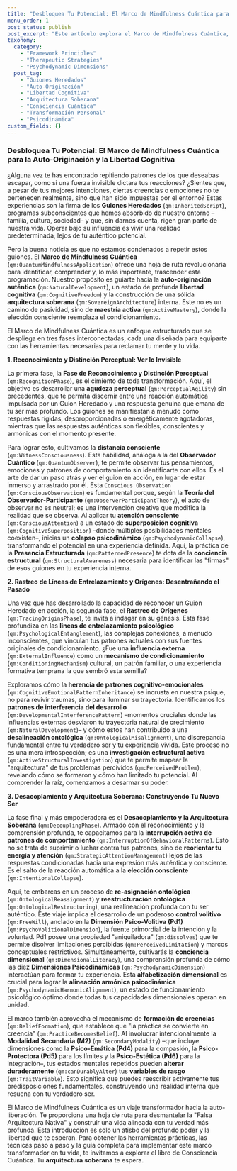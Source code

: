 ```yaml
---
title: "Desbloquea Tu Potencial: El Marco de Mindfulness Cuántica para la Auto-Originación y la Libertad Cognitiva"
menu_order: 1
post_status: publish
post_excerpt: "Este artículo explora el Marco de Mindfulness Cuántica, una brújula poderosa para reconocer y trascender los 'Guiones Heredados' que nos limitan. A través de tres fases clave –Reconocimiento, Rastreo de Orígenes y Desacoplamiento–, la práctica busca empoderar la auto-originación, la libertad cognitiva y la construcción de una 'arquitectura soberana' interna, permitiendo una vida alineada con el verdadero ser."
taxonomy:
  category:
    - "Framework Principles"
    - "Therapeutic Strategies"
    - "Psychodynamic Dimensions"
  post_tag:
    - "Guiones Heredados"
    - "Auto-Originación"
    - "Libertad Cognitiva"
    - "Arquitectura Soberana"
    - "Consciencia Cuántica"
    - "Transformación Personal"
    - "Psicodinámica"
custom_fields: {}
---
```


### Desbloquea Tu Potencial: El Marco de Mindfulness Cuántica para la Auto-Originación y la Libertad Cognitiva

¿Alguna vez te has encontrado repitiendo patrones de los que deseabas escapar, como si una fuerza invisible dictara tus reacciones? ¿Sientes que, a pesar de tus mejores intenciones, ciertas creencias o emociones no te pertenecen realmente, sino que han sido impuestas por el entorno? Estas experiencias son la firma de los **Guiones Heredados** (`qm:InheritedScript`), programas subconscientes que hemos absorbido de nuestro entorno –familia, cultura, sociedad– y que, sin darnos cuenta, rigen gran parte de nuestra vida. Operar bajo su influencia es vivir una realidad predeterminada, lejos de tu auténtico potencial.

Pero la buena noticia es que no estamos condenados a repetir estos guiones. El **Marco de Mindfulness Cuántica** (`qm:QuantumMindfulnessApplication`) ofrece una hoja de ruta revolucionaria para identificar, comprender y, lo más importante, trascender esta programación. Nuestro propósito es guiarte hacia la **auto-originación auténtica** (`qm:NaturalDevelopment`), un estado de profunda **libertad cognitiva** (`qm:CognitiveFreedom`) y la construcción de una sólida **arquitectura soberana** (`qm:SovereignArchitecture`) interna. Este no es un camino de pasividad, sino de **maestría activa** (`qm:ActiveMastery`), donde la elección consciente reemplaza el condicionamiento.

El Marco de Mindfulness Cuántica es un enfoque estructurado que se despliega en tres fases interconectadas, cada una diseñada para equiparte con las herramientas necesarias para reclamar tu mente y tu vida.

**1. Reconocimiento y Distinción Perceptual: Ver lo Invisible**

La primera fase, la **Fase de Reconocimiento y Distinción Perceptual** (`qm:RecognitionPhase`), es el cimiento de toda transformación. Aquí, el objetivo es desarrollar una **agudeza perceptual** (`qm:PerceptualAgility`) sin precedentes, que te permita discernir entre una reacción automática impulsada por un Guion Heredado y una respuesta genuina que emana de tu ser más profundo. Los guiones se manifiestan a menudo como respuestas rígidas, desproporcionadas o energéticamente agotadoras, mientras que las respuestas auténticas son flexibles, conscientes y armónicas con el momento presente.

Para lograr esto, cultivamos la **distancia consciente** (`qm:WitnessConsciousness`). Esta habilidad, análoga a la del **Observador Cuántico** (`qm:QuantumObserver`), te permite observar tus pensamientos, emociones y patrones de comportamiento sin identificarte con ellos. Es el arte de dar un paso atrás y ver el guion en acción, en lugar de estar inmerso y arrastrado por él. Esta `Conscious Observation` (`qm:ConsciousObservation`) es fundamental porque, según la **Teoría del Observador-Participante** (`qm:ObserverParticipantTheory`), el acto de observar no es neutral; es una intervención creativa que modifica la realidad que se observa. Al aplicar tu **atención consciente** (`qm:ConsciousAttention`) a un estado de **superposición cognitiva** (`qm:CognitiveSuperposition`) –donde múltiples posibilidades mentales coexisten–, inicias un **colapso psicodinámico** (`qm:PsychodynamicCollapse`), transformando el potencial en una experiencia definida. Aquí, la práctica de la **Presencia Estructurada** (`qm:PatternedPresence`) te dota de la **conciencia estructural** (`qm:StructuralAwareness`) necesaria para identificar las "firmas" de esos guiones en tu experiencia interna.

**2. Rastreo de Líneas de Entrelazamiento y Orígenes: Desentrañando el Pasado**

Una vez que has desarrollado la capacidad de reconocer un Guion Heredado en acción, la segunda fase, el **Rastreo de Orígenes** (`qm:TracingOriginsPhase`), te invita a indagar en su génesis. Esta fase profundiza en las **líneas de entrelazamiento psicológico** (`qm:PsychologicalEntanglement`), las complejas conexiones, a menudo inconscientes, que vinculan tus patrones actuales con sus fuentes originales de condicionamiento. ¿Fue una **influencia externa** (`qm:ExternalInfluence`) como un **mecanismo de condicionamiento** (`qm:ConditioningMechanism`) cultural, un patrón familiar, o una experiencia formativa temprana la que sembró esta semilla?

Exploramos cómo la **herencia de patrones cognitivo-emocionales** (`qm:CognitiveEmotionalPatternInheritance`) se incrusta en nuestra psique, no para revivir traumas, sino para iluminar su trayectoria. Identificamos los **patrones de interferencia del desarrollo** (`qm:DevelopmentalInterferencePattern`) –momentos cruciales donde las influencias externas desviaron tu trayectoria natural de crecimiento (`qm:NaturalDevelopment`)– y cómo estos han contribuido a una **desalineación ontológica** (`qm:OntologicalMisalignment`), una discrepancia fundamental entre tu verdadero ser y tu experiencia vivida. Este proceso no es una mera introspección; es una **investigación estructural activa** (`qm:ActiveStructuralInvestigation`) que te permite mapear la "arquitectura" de tus problemas percividos (`qm:PerceivedProblem`), revelando cómo se formaron y cómo han limitado tu potencial. Al comprender la raíz, comenzamos a desarmar su poder.

**3. Desacoplamiento y Arquitectura Soberana: Construyendo Tu Nuevo Ser**

La fase final y más empoderadora es el **Desacoplamiento y la Arquitectura Soberana** (`qm:DecouplingPhase`). Armado con el reconocimiento y la comprensión profunda, te capacitamos para la **interrupción activa de patrones de comportamiento** (`qm:InterruptionOfBehavioralPatterns`). Esto no se trata de suprimir o luchar contra tus patrones, sino de **reorientar tu energía y atención** (`qm:StrategicAttentionManagement`) lejos de las respuestas condicionadas hacia una expresión más auténtica y consciente. Es el salto de la reacción automática a la **elección consciente** (`qm:IntentionalCollapse`).

Aquí, te embarcas en un proceso de **re-asignación ontológica** (`qm:OntologicalReassignment`) y **reestructuración ontológica** (`qm:OntologicalRestructuring`), una realineación profunda con tu ser auténtico. Este viaje implica el desarrollo de un poderoso **control volitivo** (`qm:FreeWill`), anclado en la **Dimensión Psico-Volitiva (Pd1)** (`qm:PsychoVolitionalDimension`), la fuente primordial de la intención y la voluntad. Pd1 posee una propiedad "aniquiladora" (`qm:dissolves`) que te permite disolver limitaciones percibidas (`qm:PerceivedLimitation`) y marcos conceptuales restrictivos. Simultáneamente, cultivarás la **conciencia dimensional** (`qm:DimensionalLiteracy`), una comprensión profunda de cómo las diez **Dimensiones Psicodinámicas** (`qm:PsychodynamicDimension`) interactúan para formar tu experiencia. Esta **alfabetización dimensional** es crucial para lograr la **alineación armónica psicodinámica** (`qm:PsychodynamicHarmonicAlignment`), un estado de funcionamiento psicológico óptimo donde todas tus capacidades dimensionales operan en unidad.

El marco también aprovecha el mecanismo de **formación de creencias** (`qm:BeliefFormation`), que establece que "la práctica se convierte en creencia" (`qm:PracticeBecomesBelief`). Al involucrar intencionalmente la **Modalidad Secundaria (M2)** (`qm:SecondaryModality`) –que incluye dimensiones como la **Psico-Emática (Pd4)** para la compasión, la **Psico-Protectora (Pd5)** para los límites y la **Psico-Estética (Pd6)** para la integración–, tus estados mentales repetidos pueden **alterar duraderamente** (`qm:canDurablyAlter`) tus **variables de rasgo** (`qm:TraitVariable`). Esto significa que puedes reescribir activamente tus predisposiciones fundamentales, construyendo una realidad interna que resuena con tu verdadero ser.

El Marco de Mindfulness Cuántica es un viaje transformador hacia la auto-liberación. Te proporciona una hoja de ruta para desmantelar la "Falsa Arquitectura Nativa" y construir una vida alineada con tu verdad más profunda. Esta introducción es solo un atisbo del profundo poder y la libertad que te esperan. Para obtener las herramientas prácticas, las técnicas paso a paso y la guía completa para implementar este marco transformador en tu vida, te invitamos a explorar el libro de Consciencia Cuántica. Tu **arquitectura soberana** te espera.